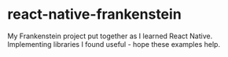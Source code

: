 # react-native-frankenstein
My Frankenstein project put together as I learned React Native. Implementing libraries I found useful - hope these examples help.
